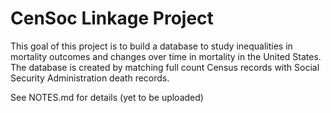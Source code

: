 # CenSoc Linkage Project
This goal of this project is to build a database to study inequalities in mortality outcomes and changes over time in mortality in the United States. The database is created by matching full count Census records with Social Security Administration death records. 

See NOTES.md for details (yet to be uploaded)
